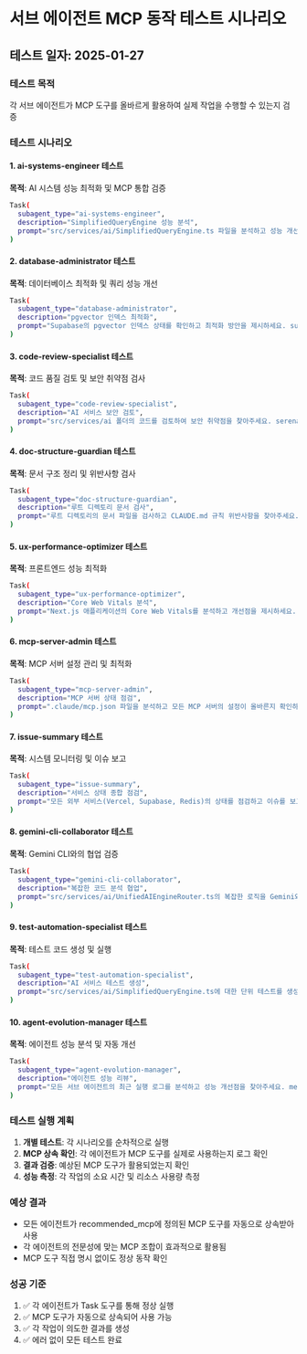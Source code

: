 # 서브 에이전트 MCP 동작 테스트 시나리오

## 테스트 일자: 2025-01-27

### 테스트 목적

각 서브 에이전트가 MCP 도구를 올바르게 활용하여 실제 작업을 수행할 수 있는지 검증

### 테스트 시나리오

#### 1. ai-systems-engineer 테스트

**목적**: AI 시스템 성능 최적화 및 MCP 통합 검증

```bash
Task(
  subagent_type="ai-systems-engineer",
  description="SimplifiedQueryEngine 성능 분석",
  prompt="src/services/ai/SimplifiedQueryEngine.ts 파일을 분석하고 성능 개선점을 찾아주세요. memory MCP를 활용하여 분석 결과를 저장하고, supabase MCP로 쿼리 성능 메트릭을 확인하세요."
)
```

#### 2. database-administrator 테스트

**목적**: 데이터베이스 최적화 및 쿼리 성능 개선

```bash
Task(
  subagent_type="database-administrator",
  description="pgvector 인덱스 최적화",
  prompt="Supabase의 pgvector 인덱스 상태를 확인하고 최적화 방안을 제시하세요. supabase MCP를 사용하여 현재 인덱스를 분석하고, memory MCP에 최적화 패턴을 저장하세요."
)
```

#### 3. code-review-specialist 테스트

**목적**: 코드 품질 검토 및 보안 취약점 검사

```bash
Task(
  subagent_type="code-review-specialist",
  description="AI 서비스 보안 검토",
  prompt="src/services/ai 폴더의 코드를 검토하여 보안 취약점을 찾아주세요. serena MCP를 사용하여 심층 분석을 수행하고, github MCP로 관련 이슈를 확인하세요."
)
```

#### 4. doc-structure-guardian 테스트

**목적**: 문서 구조 정리 및 위반사항 검사

```bash
Task(
  subagent_type="doc-structure-guardian",
  description="루트 디렉토리 문서 검사",
  prompt="루트 디렉토리의 문서 파일을 검사하고 CLAUDE.md 규칙 위반사항을 찾아주세요. filesystem MCP로 파일을 스캔하고, memory MCP에 위반 이력을 기록하세요."
)
```

#### 5. ux-performance-optimizer 테스트

**목적**: 프론트엔드 성능 최적화

```bash
Task(
  subagent_type="ux-performance-optimizer",
  description="Core Web Vitals 분석",
  prompt="Next.js 애플리케이션의 Core Web Vitals를 분석하고 개선점을 제시하세요. playwright MCP로 성능 테스트를 수행하고, tavily-mcp로 최신 최적화 기법을 검색하세요."
)
```

#### 6. mcp-server-admin 테스트

**목적**: MCP 서버 설정 관리 및 최적화

```bash
Task(
  subagent_type="mcp-server-admin",
  description="MCP 서버 상태 점검",
  prompt=".claude/mcp.json 파일을 분석하고 모든 MCP 서버의 설정이 올바른지 확인하세요. filesystem MCP로 설정을 읽고, tavily-mcp로 최신 MCP 업데이트를 확인하세요."
)
```

#### 7. issue-summary 테스트

**목적**: 시스템 모니터링 및 이슈 보고

```bash
Task(
  subagent_type="issue-summary",
  description="서비스 상태 종합 점검",
  prompt="모든 외부 서비스(Vercel, Supabase, Redis)의 상태를 점검하고 이슈를 보고하세요. supabase MCP로 DB 상태를 확인하고, tavily-mcp로 서비스 상태 페이지를 확인하세요."
)
```

#### 8. gemini-cli-collaborator 테스트

**목적**: Gemini CLI와의 협업 검증

```bash
Task(
  subagent_type="gemini-cli-collaborator",
  description="복잡한 코드 분석 협업",
  prompt="src/services/ai/UnifiedAIEngineRouter.ts의 복잡한 로직을 Gemini와 함께 분석하세요. filesystem MCP로 코드를 읽고, sequential-thinking MCP로 분석 전략을 수립하세요."
)
```

#### 9. test-automation-specialist 테스트

**목적**: 테스트 코드 생성 및 실행

```bash
Task(
  subagent_type="test-automation-specialist",
  description="AI 서비스 테스트 생성",
  prompt="src/services/ai/SimplifiedQueryEngine.ts에 대한 단위 테스트를 생성하세요. filesystem MCP로 코드를 분석하고, playwright MCP로 통합 테스트도 작성하세요."
)
```

#### 10. agent-evolution-manager 테스트

**목적**: 에이전트 성능 분석 및 자동 개선

```bash
Task(
  subagent_type="agent-evolution-manager",
  description="에이전트 성능 리뷰",
  prompt="모든 서브 에이전트의 최근 실행 로그를 분석하고 성능 개선점을 찾아주세요. memory MCP로 성능 데이터를 저장하고, sequential-thinking MCP로 개선 전략을 수립하세요."
)
```

### 테스트 실행 계획

1. **개별 테스트**: 각 시나리오를 순차적으로 실행
2. **MCP 상속 확인**: 각 에이전트가 MCP 도구를 실제로 사용하는지 로그 확인
3. **결과 검증**: 예상된 MCP 도구가 활용되었는지 확인
4. **성능 측정**: 각 작업의 소요 시간 및 리소스 사용량 측정

### 예상 결과

- 모든 에이전트가 recommended_mcp에 정의된 MCP 도구를 자동으로 상속받아 사용
- 각 에이전트의 전문성에 맞는 MCP 조합이 효과적으로 활용됨
- MCP 도구 직접 명시 없이도 정상 동작 확인

### 성공 기준

1. ✅ 각 에이전트가 Task 도구를 통해 정상 실행
2. ✅ MCP 도구가 자동으로 상속되어 사용 가능
3. ✅ 각 작업이 의도한 결과를 생성
4. ✅ 에러 없이 모든 테스트 완료
